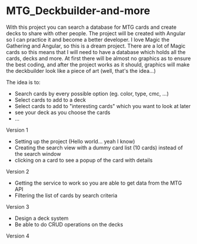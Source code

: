 # MTG_Deckbuilder-and-more
With this project you can search a database for MTG cards and create decks to share with other people. The project will be created with Angular so I can practice it and become a better developer. I love Magic the Gathering and Angular, so this is a dream project. There are a lot of Magic cards so this means that I will need to have a database which holds all the cards, decks and more. At first there will be almost no graphics as to ensure the best coding, and after the project works as it should, graphics will make the deckbuilder look like a piece of art (well, that's the idea...)

The idea is to:
- Search cards by every possible option (eg. color, type, cmc, ...)
- Select cards to add to a deck
- Select cards to add to "interesting cards" which you want to look at later
- see your deck as you choose the cards
- ...

Version 1
- Setting up the project (Hello world... yeah I know)
- Creating the search view with a dummy card list (10 cards) instead of the search window
- clicking on a card to see a popup of the card with details

Version 2
- Getting the service to work so you are able to get data from the MTG API
- Filtering the list of cards by search criteria

Version 3
- Design a deck system
- Be able to do CRUD operations on the decks

Version 4



